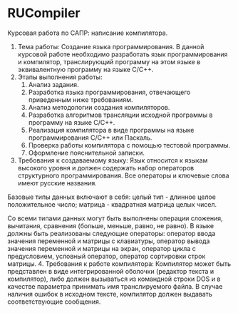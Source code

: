 # RUCompiler
Курсовая работа по САПР: написание компилятора.

1. 	Тема работы: Создание языка программирования.
В данной курсовой работе необходимо разработать язык программирования и компилятор, транслирующий программу на этом языке в эквивалентную программу на языке С/С++.
2. 	Этапы выполнения работы:
	1. Анализ задания.
	2. Разработка языка программирования, отвечающего приведенным ниже требованиям.
	3. Анализ методологии создания компиляторов.
	4. Разработка алгоритмов трансляции исходной программы в программу на языке C/С++.
	5. Реализация компилятора в виде программы на языке программирования С/С++ или Паскаль.
	6. Проверка работы компилятора с помощью тестовой программы.
	7. Оформление пояснительной записки.
3. 	Требования к создаваемому языку:
	Язык относится к языкам высокого уровня и должен содержать набор операторов структурного программирования. Все операторы и ключевые слова имеют русские названия.
	
Базовые типы данных включают в себя:
целый тип			- длинное целое положительное число;
матрица			- квадратная матрица целых чисел.

Со всеми типами данных могут быть выполнены операции сложения, вычитания, сравнения (больше, меньше, равно, не равно).
	В языке должны быть реализованы следующие операторы:
оператор ввода значения переменной и матрицы с клавиатуры,  оператор вывода значения переменной и матрицы на экран, оператор цикла c предусловием, условный оператор, оператор сортировки строк матрицы.
4. Требования к работе компилятора:
	Компилятор может быть представлен в виде интегрированной оболочки (редактор текста и компилятор), либо должен вызываться из командной строки DOS и в качестве параметра принимать имя транслируемого файла. В случае наличия ошибок в исходном тексте, компилятор должен выдавать соответствующие сообщения.


